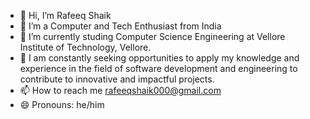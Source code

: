 - 👋 Hi, I’m Rafeeq Shaik 
- 👀 I’m a Computer and Tech Enthusiast from India 
- 🌱 I’m currently studing Computer Science Engineering at Vellore Institute of Technology, Vellore.
- 💞️ I am constantly seeking opportunities to apply my knowledge and experience in the field of software development and engineering to contribute to innovative and impactful projects.
- 📫 How to reach me rafeeqshaik000@gmail.com
- 😄 Pronouns: he/him
  

<!---
rafeeqqq/rafeeqqq is a ✨ special ✨ repository because its `README.md` (this file) appears on your GitHub profile.
You can click the Preview link to take a look at your changes.
--->
